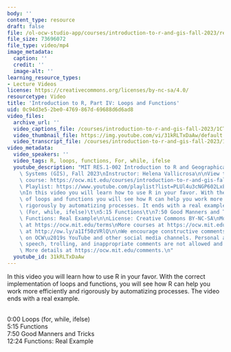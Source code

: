 ```yaml
---
body: ''
content_type: resource
draft: false
file: /ol-ocw-studio-app/courses/introduction-to-r-and-gis-fall-2023/res1-002-1c-loopsfunctions_360p_16_9.mp4
file_size: 73696072
file_type: video/mp4
image_metadata:
  caption: ''
  credit: ''
  image-alt: ''
learning_resource_types:
- Lecture Videos
license: https://creativecommons.org/licenses/by-nc-sa/4.0/
resourcetype: Video
title: 'Introduction to R, Part IV: Loops and Functions'
uid: 0c94d3e5-2be0-4769-867d-69688d6d6ad8
video_files:
  archive_url: ''
  video_captions_file: /courses/introduction-to-r-and-gis-fall-2023/1CTyQGG_S3L5EOA30I-X2Ek8VS8shgXq-_transcript.webvtt
  video_thumbnail_file: https://img.youtube.com/vi/31kRLTxDaAw/default.jpg
  video_transcript_file: /courses/introduction-to-r-and-gis-fall-2023/1CTyQGG_S3L5EOA30I-X2Ek8VS8shgXq-_transcript.pdf
video_metadata:
  video_speakers: ''
  video_tags: R, loops, functions, For, while, ifelse
  youtube_description: "MIT RES.1-002 Introduction to R and Geographical Information\
    \ Systems (GIS), Fall 2023\nInstructor: Helena Vallicrosa\n\nView the complete\
    \ course: https://ocw.mit.edu/courses/introduction-to-r-and-gis-fall-2023/\nYouTube\
    \ Playlist: https://www.youtube.com/playlist?list=PLUl4u3cNGP602LxEgWcCyo89B2Q-zg8gm\n\
    \nIn this video you will learn how to use R in your favor. With the correct implementation\
    \ of loops and functions you will see how R can help you work more efficient and\
    \ rigorously by automatizing processes. It ends with a real example.\n0:00 Loops\
    \ (For, while, ifelse)\t\n5:15 Functions\t\n7:50 Good Manners and Tricks\t\n12:24\
    \ Functions: Real Example\n\nLicense: Creative Commons BY-NC-SA\nMore information\
    \ at https://ocw.mit.edu/terms\nMore courses at https://ocw.mit.edu\nSupport OCW\
    \ at http://ow.ly/a1If50zVRlQ\n\nWe encourage constructive comments and discussion\
    \ on OCW\u2019s YouTube and other social media channels. Personal attacks, hate\
    \ speech, trolling, and inappropriate comments are not allowed and may be removed.\
    \ More details at https://ocw.mit.edu/comments.\n"
  youtube_id: 31kRLTxDaAw
---
```

In this video you will learn how to use R in your favor. With the correct implementation of loops and functions, you will see how R can help you work more efficiently and rigorously by automatizing processes. The video ends with a real example.   
 

0:00 Loops (for, while, ifelse)       
5:15 Functions    
7:50 Good Manners and Tricks     
12:24 Functions: Real Example